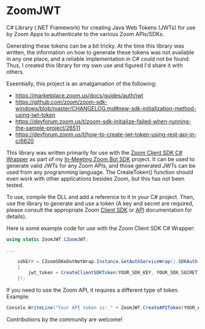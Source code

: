 # ZoomJWT
C# Library (.NET Framework) for creating Java Web Tokens (JWTs) for use by Zoom Apps to authenticate to the various Zoom APIs/SDKs.

Generating these tokens can be a bit tricky.  At the time this library was written, the information on how to generate these tokens was not available in any one place, and a reliable implementation in C# could not be found.  Thus, I created this library for my own use and figured I'd share it with others.

Eseentially, this project is an amalgamation of the following:
* https://marketplace.zoom.us/docs/guides/auth/jwt
* https://github.com/zoom/zoom-sdk-windows/blob/master/CHANGELOG.md#new-sdk-initialization-method-using-jwt-token
* https://devforum.zoom.us/t/zoom-sdk-initialize-failed-when-running-the-sample-project/26511
* https://devforum.zoom.us/t/how-to-create-jwt-token-using-rest-api-in-c/6620

This library was written primarily for use with the [Zoom Client SDK C# Wrapper](https://marketplace.zoom.us/docs/sdk/native-sdks/windows/c-sharp-wrapper) as part of my [In-Meeting Zoom Bot SDK](https://github.com/apresence/ZoomMeetingBotSDK) project.  It can be used to generate valid JWTs for any Zoom APIs, and those generated JWTs can be used from any programming language.  The CreateToken() function should even work with other applications besides Zoom, but this has not been tested.

To use, compile the DLL and add a reference to it in your C# project.  Then, use the library to generate and use a token (A key and secret are required, please consult the appropriate Zoom [Client SDK](https://marketplace.zoom.us/docs/sdk/native-sdks/introduction) or [API](https://marketplace.zoom.us/docs/guides/auth/jwt#key-secret) documentation for details).

Here is some example code for use with the Zoom Client SDK C# Wrapper:
```C#
using static ZoomJWT.CZoomJWT;

...

    sdkErr = CZoomSDKeDotNetWrap.Instance.GetAuthServiceWrap().SDKAuth(new AuthContext()
    {
        jwt_token = CreateClientSDKToken(YOUR_SDK_KEY, YOUR_SDK_SECRET),
    });
```

If you need to use the Zoom API, it requires a different type of token.  Example:
```C#
Console.WriteLine("Your API token is: " + ZoomJWT.CreateAPIToken(YOUR_API_KEY, YOUR_API_SECRET));
```

Contributions by the community are welcome!
